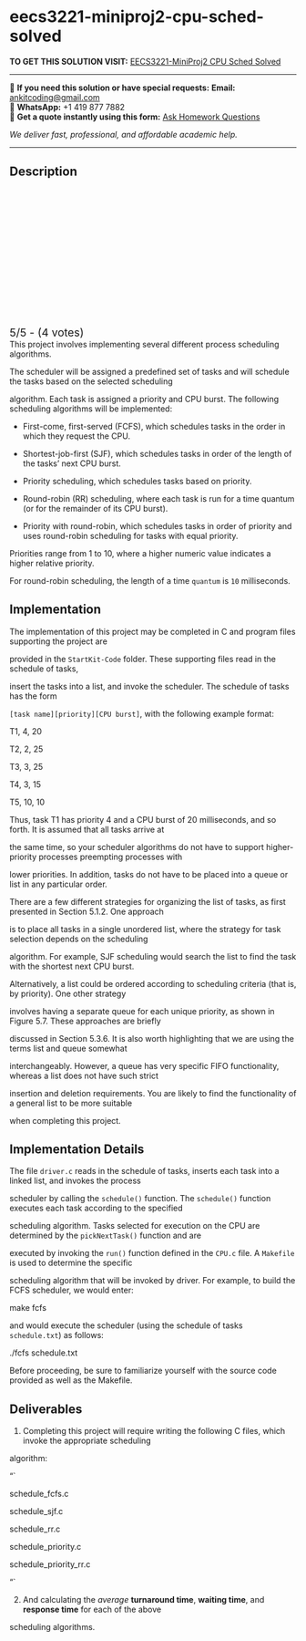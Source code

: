 # eecs3221-miniproj2-cpu-sched-solved
**TO GET THIS SOLUTION VISIT:** [EECS3221-MiniProj2 CPU Sched Solved](https://www.ankitcodinghub.com/product/eecs3221-miniproj2-cpu-sched-solved/)


---

📩 **If you need this solution or have special requests:** **Email:** ankitcoding@gmail.com  
📱 **WhatsApp:** +1 419 877 7882  
📄 **Get a quote instantly using this form:** [Ask Homework Questions](https://www.ankitcodinghub.com/services/ask-homework-questions/)

*We deliver fast, professional, and affordable academic help.*

---

<h2>Description</h2>



<div class="kk-star-ratings kksr-auto kksr-align-center kksr-valign-top" data-payload="{&quot;align&quot;:&quot;center&quot;,&quot;id&quot;:&quot;63646&quot;,&quot;slug&quot;:&quot;default&quot;,&quot;valign&quot;:&quot;top&quot;,&quot;ignore&quot;:&quot;&quot;,&quot;reference&quot;:&quot;auto&quot;,&quot;class&quot;:&quot;&quot;,&quot;count&quot;:&quot;4&quot;,&quot;legendonly&quot;:&quot;&quot;,&quot;readonly&quot;:&quot;&quot;,&quot;score&quot;:&quot;5&quot;,&quot;starsonly&quot;:&quot;&quot;,&quot;best&quot;:&quot;5&quot;,&quot;gap&quot;:&quot;4&quot;,&quot;greet&quot;:&quot;Rate this product&quot;,&quot;legend&quot;:&quot;5\/5 - (4 votes)&quot;,&quot;size&quot;:&quot;24&quot;,&quot;title&quot;:&quot;&nbsp;EECS3221-MiniProj2 CPU Sched Solved&quot;,&quot;width&quot;:&quot;138&quot;,&quot;_legend&quot;:&quot;{score}\/{best} - ({count} {votes})&quot;,&quot;font_factor&quot;:&quot;1.25&quot;}">

<div class="kksr-stars">

<div class="kksr-stars-inactive">
            <div class="kksr-star" data-star="1" style="padding-right: 4px">


<div class="kksr-icon" style="width: 24px; height: 24px;"></div>
        </div>
            <div class="kksr-star" data-star="2" style="padding-right: 4px">


<div class="kksr-icon" style="width: 24px; height: 24px;"></div>
        </div>
            <div class="kksr-star" data-star="3" style="padding-right: 4px">


<div class="kksr-icon" style="width: 24px; height: 24px;"></div>
        </div>
            <div class="kksr-star" data-star="4" style="padding-right: 4px">


<div class="kksr-icon" style="width: 24px; height: 24px;"></div>
        </div>
            <div class="kksr-star" data-star="5" style="padding-right: 4px">


<div class="kksr-icon" style="width: 24px; height: 24px;"></div>
        </div>
    </div>

<div class="kksr-stars-active" style="width: 138px;">
            <div class="kksr-star" style="padding-right: 4px">


<div class="kksr-icon" style="width: 24px; height: 24px;"></div>
        </div>
            <div class="kksr-star" style="padding-right: 4px">


<div class="kksr-icon" style="width: 24px; height: 24px;"></div>
        </div>
            <div class="kksr-star" style="padding-right: 4px">


<div class="kksr-icon" style="width: 24px; height: 24px;"></div>
        </div>
            <div class="kksr-star" style="padding-right: 4px">


<div class="kksr-icon" style="width: 24px; height: 24px;"></div>
        </div>
            <div class="kksr-star" style="padding-right: 4px">


<div class="kksr-icon" style="width: 24px; height: 24px;"></div>
        </div>
    </div>
</div>


<div class="kksr-legend" style="font-size: 19.2px;">
            5/5 - (4 votes)    </div>
    </div>
This project involves implementing several different process scheduling algorithms.

The scheduler will be assigned a predefined set of tasks and will schedule the tasks based on the selected scheduling

algorithm. Each task is assigned a priority and CPU burst. The following scheduling algorithms will be implemented:

* First-come, first-served (FCFS), which schedules tasks in the order in which they request the CPU.

* Shortest-job-first (SJF), which schedules tasks in order of the length of the tasks’ next CPU burst.

* Priority scheduling, which schedules tasks based on priority.

* Round-robin (RR) scheduling, where each task is run for a time quantum (or for the remainder of its CPU burst).

* Priority with round-robin, which schedules tasks in order of priority and uses round-robin scheduling for tasks with equal priority.

Priorities range from 1 to 10, where a higher numeric value indicates a higher relative priority.

For round-robin scheduling, the length of a time `quantum` is `10` milliseconds.

## Implementation

The implementation of this project may be completed in C and program files supporting the project are

provided in the `StartKit-Code` folder. These supporting files read in the schedule of tasks,

insert the tasks into a list, and invoke the scheduler. The schedule of tasks has the form

`[task name][priority][CPU burst]`, with the following example format:

T1, 4, 20

T2, 2, 25

T3, 3, 25

T4, 3, 15

T5, 10, 10

Thus, task T1 has priority 4 and a CPU burst of 20 milliseconds, and so forth. It is assumed that all tasks arrive at

the same time, so your scheduler algorithms do not have to support higher-priority processes preempting processes with

lower priorities. In addition, tasks do not have to be placed into a queue or list in any particular order.

There are a few different strategies for organizing the list of tasks, as first presented in Section 5.1.2. One approach

is to place all tasks in a single unordered list, where the strategy for task selection depends on the scheduling

algorithm. For example, SJF scheduling would search the list to find the task with the shortest next CPU burst.

Alternatively, a list could be ordered according to scheduling criteria (that is, by priority). One other strategy

involves having a separate queue for each unique priority, as shown in Figure 5.7. These approaches are briefly

discussed in Section 5.3.6. It is also worth highlighting that we are using the terms list and queue somewhat

interchangeably. However, a queue has very specific FIFO functionality, whereas a list does not have such strict

insertion and deletion requirements. You are likely to find the functionality of a general list to be more suitable

when completing this project.

## Implementation Details

The file `driver.c` reads in the schedule of tasks, inserts each task into a linked list, and invokes the process

scheduler by calling the `schedule()` function. The `schedule()` function executes each task according to the specified

scheduling algorithm. Tasks selected for execution on the CPU are determined by the `pickNextTask()` function and are

executed by invoking the `run()` function defined in the `CPU.c` file. A `Makefile` is used to determine the specific

scheduling algorithm that will be invoked by driver. For example, to build the FCFS scheduler, we would enter:

make fcfs

and would execute the scheduler (using the schedule of tasks `schedule.txt`) as follows:

./fcfs schedule.txt

Before proceeding, be sure to familiarize yourself with the source code provided as well as the Makefile.

## Deliverables

1. Completing this project will require writing the following C files, which invoke the appropriate scheduling

algorithm:

“`

schedule_fcfs.c

schedule_sjf.c

schedule_rr.c

schedule_priority.c

schedule_priority_rr.c

“`

2. And calculating the *average* **turnaround time**, **waiting time**, and **response time** for each of the above

scheduling algorithms.
